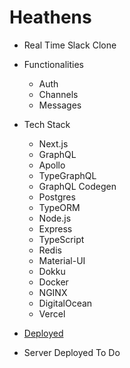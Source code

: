 # Heathens

- Real Time Slack Clone

- Functionalities
    - Auth
    - Channels
    - Messages

- Tech Stack
    - Next.js
    - GraphQL
    - Apollo
    - TypeGraphQL
    - GraphQL Codegen
    - Postgres
    - TypeORM
    - Node.js
    - Express
    - TypeScript
    - Redis
    - Material-UI
    - Dokku
    - Docker
    - NGINX
    - DigitalOcean
    - Vercel

- [Deployed](prod.heathens.tk)
- Server Deployed To Do